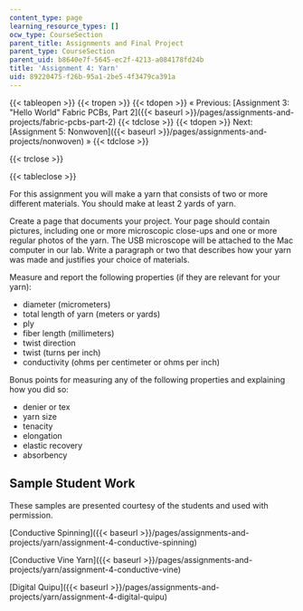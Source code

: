 ```yaml
---
content_type: page
learning_resource_types: []
ocw_type: CourseSection
parent_title: Assignments and Final Project
parent_type: CourseSection
parent_uid: b8640e7f-5645-ec2f-4213-a084178fd24b
title: 'Assignment 4: Yarn'
uid: 89220475-f26b-95a1-2be5-4f3479ca391a
---
```


{{< tableopen >}}
{{< tropen >}}
{{< tdopen >}}
« Previous: [Assignment 3: "Hello World" Fabric PCBs, Part 2]({{< baseurl >}}/pages/assignments-and-projects/fabric-pcbs-part-2)
{{< tdclose >}}
{{< tdopen >}}
Next: [Assignment 5: Nonwoven]({{< baseurl >}}/pages/assignments-and-projects/nonwoven) »
{{< tdclose >}}

{{< trclose >}}

{{< tableclose >}}

For this assignment you will make a yarn that consists of two or more different materials. You should make at least 2 yards of yarn.

Create a page that documents your project. Your page should contain pictures, including one or more microscopic close-ups and one or more regular photos of the yarn. The USB microscope will be attached to the Mac computer in our lab. Write a paragraph or two that describes how your yarn was made and justifies your choice of materials.

Measure and report the following properties (if they are relevant for your yarn):

*   diameter (micrometers)
*   total length of yarn (meters or yards)
*   ply
*   fiber length (millimeters)
*   twist direction
*   twist (turns per inch)
*   conductivity (ohms per centimeter or ohms per inch)

Bonus points for measuring any of the following properties and explaining how you did so:

*   denier or tex
*   yarn size
*   tenacity
*   elongation
*   elastic recovery
*   absorbency

Sample Student Work
-------------------

These samples are presented courtesy of the students and used with permission.

[Conductive Spinning]({{< baseurl >}}/pages/assignments-and-projects/yarn/assignment-4-conductive-spinning)

[Conductive Vine Yarn]({{< baseurl >}}/pages/assignments-and-projects/yarn/assignment-4-conductive-vine)

[Digital Quipu]({{< baseurl >}}/pages/assignments-and-projects/yarn/assignment-4-digital-quipu)